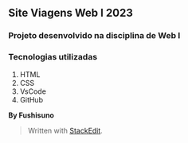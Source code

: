 ## Site Viagens Web I 2023
### Projeto desenvolvido na disciplina de Web I


### Tecnologias utilizadas
1. HTML
2. CSS
3. VsCode
4. GitHub

**By Fushisuno**


> Written with [StackEdit](https://stackedit.io/).
